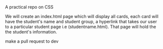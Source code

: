 
A practical repo on CSS

We will create an index.html page which will display all cards, each card will have the student's name and student group, a hyperlink that takes our user to a particular student page i.e (studentname.html). That page will hold the the student's information.

make a pull request to dev
